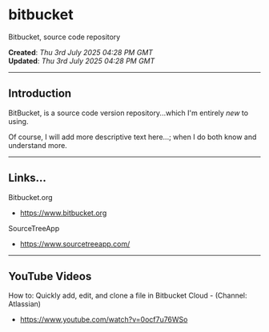 # bitbucket
Bitbucket, source code repository

**Created**: *Thu 3rd July 2025 04:28 PM GMT*  
**Updated**: *Thu 3rd July 2025 04:28 PM GMT*  

-----

## Introduction  

BitBucket, is a source code version repository...which I'm entirely *new* to using.  

Of course, I will add more descriptive text here...; when I do both know and understand more.  

-----

## Links...

Bitbucket.org
- https://www.bitbucket.org

SourceTreeApp
- https://www.sourcetreeapp.com/

-----

## YouTube Videos  

How to: Quickly add, edit, and clone a file in Bitbucket Cloud - (Channel: Atlassian)  
- https://www.youtube.com/watch?v=0ocf7u76WSo

  
